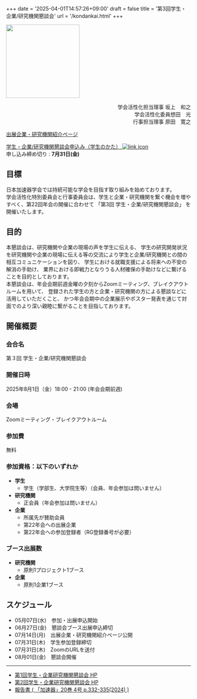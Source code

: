+++
date = '2025-04-01T14:57:26+09:00'
draft = false
title = '第3回学生・企業/研究機関懇談会'
url = '/kondankai.html'
+++


<a href="images/kondankai_poster.pdf"><img src="images/kondankai_poster.jpg" width="200"></a>

<div style="text-align: right;">
学会活性化担当理事 <span class="name">坂上　和之</span><br>
学会活性化委員<span class="name">想田　光</span><br>
行事担当理事 <span class="name">原田　寛之</span><br>
</div>

[出展企業・研究機関紹介ページ](kondankai-corplist.html)


<a class="btn btn-secondary" href="https://form.run/@conf-bunken-L85xLA1MozrhpOr11coD" role="button">
                学生・企業/研究機関懇談会申込み（学生のかた）
                <img src="images/external_link.svg" alt="link icon">
            </a>
            <br>申し込み締め切り : <b>7月31日(金)</b><br>

## 目標

日本加速器学会では持続可能な学会を目指す取り組みを始めております。  
学会活性化特別委員会と行事委員会は、学生と企業・研究機関を繋ぐ機会を増やすべく、第22回年会の開催に合わせて
「第3回 学生・企業/研究機関懇談会」
を開催いたします。

## 目的

本懇談会は、研究機関や企業の現場の声を学生に伝える、
学生の研究開発状況を研究機関や企業の現場に伝える等の交流により学生と企業/研究機関との間の相互コミュニケーションを図り、
学生における就職支援による将来への不安の解消の手助け、
業界における即戦力となりうる人材確保の手助けなどに繋げることを目的としております。  
本懇談会は、年会会期前週金曜の夕刻からZoomミーティング、ブレイクアウトルームを用いて、
登録された学生の方と企業・研究機関の方による懇談などに活用していただくこと、
かつ年会会期中の企業展示やポスター発表を通じて対面でのより深い親睦に繋がることを目指しております。

## 開催概要

### 会合名

第３回 学生・企業/研究機関懇談会

### 開催日時

2025年8月1日（金）18:00 - 21:00 (年会会期前週)

### 会場

Zoomミーティング・ブレイクアウトルーム

### 参加費

無料

### 参加資格：以下のいずれか

* <b>学生</b>
  * 学生（学部生、大学院生等）（会員、年会参加は問いません）
* <b>研究機関</b>
  * 正会員（年会参加は問いません）
* <b>企業</b>
  * 所属先が賛助会員
  * 第22年会への出展企業
  * 第22年会への参加登録者（RG登録番号が必要）

### ブース出展数

* <b>研究機関</b>
  * 原則1プロジェクト1ブース
* <b>企業</b>
  * 原則1企業1ブース

## スケジュール

* 05月07日(水)　参加・出展申込開始
* 06月27日(金)　懇談会ブース出展申込締切
* 07月14日(月)　出展企業・研究機関紹介ページ公開
* 07月31日(木)　学生参加登録締切
* 07月31日(木)　ZoomのURLを送付
* 08月01日(金)　懇談会開催

---

* [第1回学生・企業研究機関懇談会 HP](https://conference.wdc-jp.com/pasj/2023/)
* [第2回学生・企業研究機関懇談会 HP](https://conference.wdc-jp.com/pasj/2024/)
* [報告書 ( 「加速器」20巻 4号 p.332-335(2024) )](https://www.jstage.jst.go.jp/article/pasj/20/4/20_200402/_pdf/-char/ja)